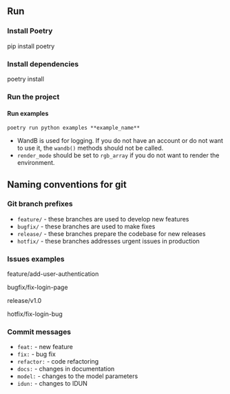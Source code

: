 ## Run
### Install Poetry
pip install poetry

### Install dependencies
poetry install

### Run the project
#### Run examples 
`poetry run python examples **example_name**`

- WandB is used for logging. If you do not have an account or do not want to use it, the `wandb()` methods should not be called.
- `render_mode` should be set to `rgb_array` if you do not want to render the environment.

## Naming conventions for git
### Git branch prefixes
- `feature/` - these branches are used to develop new features 
- `bugfix/` - these branches are used to make fixes 
- `release/` - these branches prepare the codebase for new releases
- `hotfix/` - these branches addresses urgent issues in production

### Issues examples
feature/add-user-authentication

bugfix/fix-login-page

release/v1.0

hotfix/fix-login-bug

### Commit messages
- `feat:` - new feature
- `fix:` - bug fix
- `refactor:` - code refactoring
- `docs:` - changes in documentation
- `model:` - changes to the model parameters
- `idun:` - changes to IDUN 

